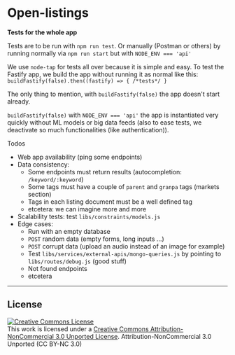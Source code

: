 # Open-listings

**Tests for the whole app**  

Tests are to be run with `npm run test`. Or manually (Postman or others) by running normally via `npm run start` but with `NODE_ENV === 'api'` 

We use `node-tap` for tests all over because it is simple and easy. 
To test the Fastify app, we build the app without running it as normal like this: `buildFastify(false).then((fastify) => { /*tests*/ }`

The only thing to mention, with `buildFastify(false)` the app doesn't start already.

`buildFastify(false)` with `NODE_ENV === 'api'` the app is instantiated very quickly without ML models or big data feeds (also to ease tests, we deactivate so much functionalities (like authentication)).

Todos  
 - Web app availability (ping some endpoints)
 - Data consistency:
    - Some endpoints must return results (autocompletion: `/keyword/:keyword`)
    - Some tags must have a couple of `parent` and `granpa` tags (markets section)
    - Tags in each listing document must be a well defined tag
    - etcetera: we can imagine more and more
 - Scalability tests: test `libs/constraints/models.js`
 - Edge cases:
    - Run with an empty database
    - `POST` random data (empty forms, long inputs ...)
    - `POST` corrupt data (upload an audio instead of an image for example)
    - Test `libs/services/external-apis/mongo-queries.js` by pointing to `libs/routes/debug.js` (good stuff)
    - Not found endpoints
    - etcetera






---

## License
<a rel="license" href="http://creativecommons.org/licenses/by-nc/3.0/"><img alt="Creative Commons License" style="border-width:0" src="https://i.creativecommons.org/l/by-nc/3.0/88x31.png" /></a><br />This work is licensed under a <a rel="license" href="http://creativecommons.org/licenses/by-nc/3.0/">Creative Commons Attribution-NonCommercial 3.0 Unported License</a>.
Attribution-NonCommercial 3.0 Unported (CC BY-NC 3.0)


